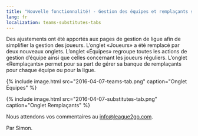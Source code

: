 ```yaml
---
title: "Nouvelle fonctionnalité! - Gestion des équipes et remplaçants simplifiée"
lang: fr
localization: teams-substitutes-tabs
---
```

Des ajustements ont été apportés aux pages de gestion de ligue afin de simplifier la gestion des joueurs. L’onglet «Joueurs» a été remplacé par deux nouveaux onglets. L’onglet «Équipes» regroupe toutes les actions de gestion d’équipe ainsi que celles concernant les joueurs réguliers. L’onglet «Remplaçants» permet pour sa part de gérer sa banque de remplaçants pour chaque équipe ou pour la ligue.

{% include image.html src="2016-04-07-teams-tab.png" caption="Onglet Équipes" %}

{% include image.html src="2016-04-07-substitutes-tab.png" caption="Onglet Remplaçants" %}

Nous attendons vos commentaires au [info@league2go.com](mailto:info@league2go.com).

Par Simon.